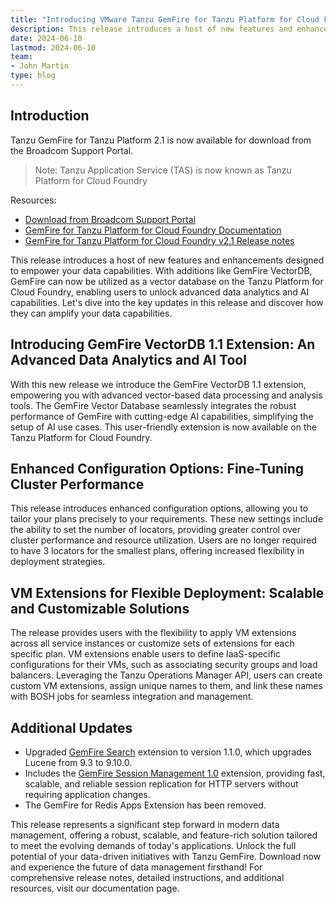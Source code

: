 ```yaml
---
title: "Introducing VMware Tanzu GemFire for Tanzu Platform for Cloud Foundry 2.1"
description: This release introduces a host of new features and enhancements designed to empower your data capabilities, including GemFire VectorDB.
date: 2024-06-10
lastmod: 2024-06-10
team: 
- John Martin
type: blog
---
```


## Introduction

Tanzu GemFire for Tanzu Platform 2.1 is now available for download from the Broadcom Support Portal.

>Note: Tanzu Application Service (TAS) is now known as Tanzu Platform for Cloud Foundry

Resources:

- [Download from Broadcom Support Portal](https://support.broadcom.com/)
- [GemFire for Tanzu Platform for Cloud Foundry Documentation](https://docs.vmware.com/en/VMware-GemFire-for-Tanzu-Application-Service/2.1/gf-tas/content-index.html)
- [GemFire for Tanzu Platform for Cloud Foundry v2.1 Release notes](https://docs.vmware.com/en/VMware-GemFire-for-Tanzu-Application-Service/2.1/gf-tas/content-release-notes.html)

This release introduces a host of new features and enhancements designed to empower your data capabilities. With additions like GemFire VectorDB, GemFire can now be utilized as a vector database on the Tanzu Platform for Cloud Foundry, enabling users to unlock advanced data analytics and AI capabilities. Let's dive into the key updates in this release and discover how they can amplify your data capabilities.


## Introducing GemFire VectorDB 1.1 Extension: An Advanced Data Analytics and AI Tool

With this new release we introduce the GemFire VectorDB 1.1 extension, empowering you with advanced vector-based data processing and analysis tools. The GemFire Vector Database seamlessly integrates the robust performance of GemFire with cutting-edge AI capabilities, simplifying the setup of AI use cases. This user-friendly extension is now available on the Tanzu Platform for Cloud Foundry.

## Enhanced Configuration Options: Fine-Tuning Cluster Performance

This release introduces enhanced configuration options, allowing you to tailor your plans precisely to your requirements. These new settings include the ability to set the number of locators, providing greater control over cluster performance and resource utilization. Users are no longer required to have 3 locators for the smallest plans, offering increased flexibility in deployment strategies.

## VM Extensions for Flexible Deployment: Scalable and Customizable Solutions
The release provides users with the flexibility to apply VM extensions across all service instances or customize sets of extensions for each specific plan. VM extensions enable users to define IaaS-specific configurations for their VMs, such as associating security groups and load balancers. Leveraging the Tanzu Operations Manager API, users can create custom VM extensions, assign unique names to them, and link these names with BOSH jobs for seamless integration and management.

## Additional Updates
- Upgraded [GemFire Search](https://docs.vmware.com/en/VMware-GemFire-Search/1.1/gemfire-search/release_notes.html) extension to version 1.1.0, which upgrades Lucene from 9.3 to 9.10.0.
- Includes the [GemFire Session Management 1.0](https://docs.vmware.com/en/VMware-GemFire/10.1/gf/tools_modules-http_session_mgmt-chapter_overview.html) extension, providing fast, scalable, and reliable session replication for HTTP servers without requiring application changes.
- The GemFire for Redis Apps Extension has been removed.

This release represents a significant step forward in modern data management, offering a robust, scalable, and feature-rich solution tailored to meet the evolving demands of today's applications.
Unlock the full potential of your data-driven initiatives with Tanzu GemFire. Download now and experience the future of data management firsthand!
For comprehensive release notes, detailed instructions, and additional resources, visit our documentation page. 
